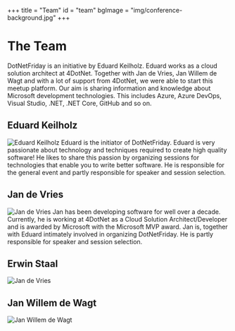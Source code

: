 +++
title = "Team"
id = "team"
bgImage = "img/conference-background.jpg"
+++

# The Team
DotNetFriday is an initiative by Eduard Keilholz. Eduard works as a cloud solution architect at 4DotNet. Together with Jan de Vries, Jan Willem de Wagt and with a lot
of support from 4DotNet, we were able to start this meetup platform. Our aim is sharing information and knowledge about Microsoft development technologies. This includes Azure, Azure DevOps, Visual Studio, .NET, .NET Core, GitHub and so on.

## Eduard Keilholz
![Eduard Keilholz](/img/speakers/eduard-keilholz.jpg)
Eduard is the initiator of DotNetFriday. 
Eduard is very passionate about technology and techniques required to create high quality software! He likes to share this passion by organizing sessions for technologies that enable you to write better software. He is responsible for the general event and partly responsible for speaker and session selection.

## Jan de Vries
![Jan de Vries](/img/speakers/jan-de-vries.jpg)
Jan has been developing software for well over a decade.
Currently, he is working at 4DotNet as a Cloud Solution Architect/Developer and is awarded by Microsoft with the Microsoft MVP award.
Jan is, together with Eduard intimately involved in organizing DotNetFriday. He is partly responsible for speaker and session selection.

## Erwin Staal
![Jan de Vries](/img/speakers/erwin-staal.jpg)

## Jan Willem de Wagt
![Jan Willem de Wagt](/img/speakers/jan-willem-de-wagt.jpg)
